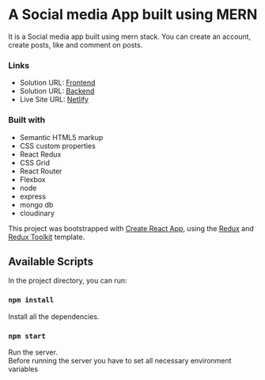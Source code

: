# A Social media App built using MERN

It is a Social media app built using mern stack. You can create an account, create posts, like and comment on posts.

### Links

-  Solution URL: [Frontend](https://github.com/adram3l3ch/fb-clone-frontend)
-  Solution URL: [Backend](https://github.com/adram3l3ch/fb-clone-backend)
-  Live Site URL: [Netlify](https://adra-amie.netlify.app/)

### Built with

-  Semantic HTML5 markup
-  CSS custom properties
-  React Redux
-  CSS Grid
-  React Router
-  Flexbox
-  node
-  express
-  mongo db
-  cloudinary

This project was bootstrapped with [Create React App](https://github.com/facebook/create-react-app), using the [Redux](https://redux.js.org/) and [Redux Toolkit](https://redux-toolkit.js.org/) template.

## Available Scripts

In the project directory, you can run:

### `npm install`

Install all the dependencies.

### `npm start`

Run the server.<br />
Before running the server you have to set all necessary environment variables

